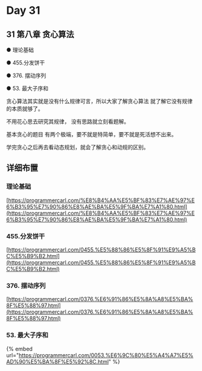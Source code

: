 # Day 31

## 31 第八章 贪心算法

●  理论基础&#x20;

●  455.分发饼干&#x20;

●  376. 摆动序列&#x20;

●  53. 最大子序和&#x20;

贪心算法其实就是没有什么规律可言，所以大家了解贪心算法 就了解它没有规律的本质就够了。&#x20;

不用花心思去研究其规律， 没有思路就立刻看题解。

基本贪心的题目 有两个极端，要不就是特简单，要不就是死活想不出来。&#x20;

学完贪心之后再去看动态规划，就会了解贪心和动规的区别。

## 详细布置&#x20;

### 理论基础&#x20;

[https://programmercarl.com/%E8%B4%AA%E5%BF%83%E7%AE%97%E6%B3%95%E7%90%86%E8%AE%BA%E5%9F%BA%E7%A1%80.html](https://programmercarl.com/%E8%B4%AA%E5%BF%83%E7%AE%97%E6%B3%95%E7%90%86%E8%AE%BA%E5%9F%BA%E7%A1%80.html)

### 455.分发饼干&#x20;

[https://programmercarl.com/0455.%E5%88%86%E5%8F%91%E9%A5%BC%E5%B9%B2.html](https://programmercarl.com/0455.%E5%88%86%E5%8F%91%E9%A5%BC%E5%B9%B2.html)

### 376. 摆动序列&#x20;

[https://programmercarl.com/0376.%E6%91%86%E5%8A%A8%E5%BA%8F%E5%88%97.html](https://programmercarl.com/0376.%E6%91%86%E5%8A%A8%E5%BA%8F%E5%88%97.html)

### 53. 最大子序和&#x20;

{% embed url="https://programmercarl.com/0053.%E6%9C%80%E5%A4%A7%E5%AD%90%E5%BA%8F%E5%92%8C.html" %}

